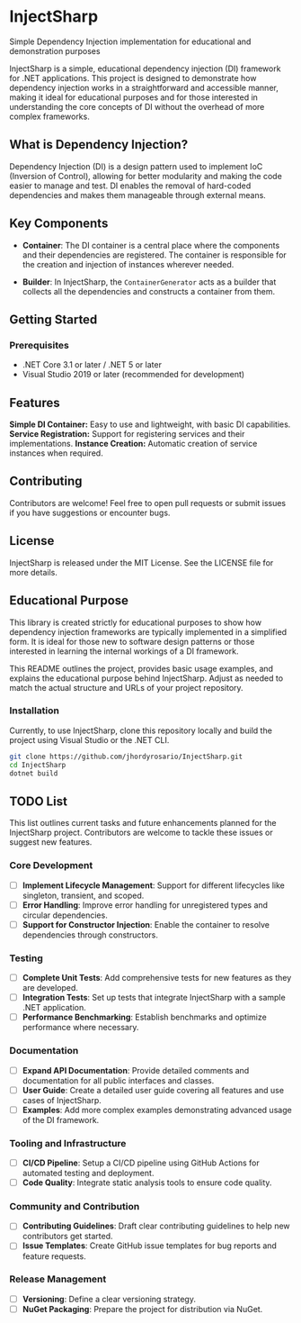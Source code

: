 # InjectSharp
Simple Dependency Injection implementation for educational and demonstration purposes

InjectSharp is a simple, educational dependency injection (DI) framework for .NET applications. This project is designed to demonstrate how dependency injection works in a straightforward and accessible manner, making it ideal for educational purposes and for those interested in understanding the core concepts of DI without the overhead of more complex frameworks.

## What is Dependency Injection?

Dependency Injection (DI) is a design pattern used to implement IoC (Inversion of Control), allowing for better modularity and making the code easier to manage and test. DI enables the removal of hard-coded dependencies and makes them manageable through external means.

## Key Components

- **Container**: The DI container is a central place where the components and their dependencies are registered. The container is responsible for the creation and injection of instances wherever needed.

- **Builder**: In InjectSharp, the `ContainerGenerator` acts as a builder that collects all the dependencies and constructs a container from them.

## Getting Started

### Prerequisites

- .NET Core 3.1 or later / .NET 5 or later
- Visual Studio 2019 or later (recommended for development)

## Features
**Simple DI Container:** Easy to use and lightweight, with basic DI capabilities.
**Service Registration:** Support for registering services and their implementations.
**Instance Creation:** Automatic creation of service instances when required.

## Contributing
Contributors are welcome! Feel free to open pull requests or submit issues if you have suggestions or encounter bugs.

## License
InjectSharp is released under the MIT License. See the LICENSE file for more details.

## Educational Purpose
This library is created strictly for educational purposes to show how dependency injection frameworks are typically implemented in a simplified form. It is ideal for those new to software design patterns or those interested in learning the internal workings of a DI framework.

This README outlines the project, provides basic usage examples, and explains the educational purpose behind InjectSharp. Adjust as needed to match the actual structure and URLs of your project repository.

### Installation

Currently, to use InjectSharp, clone this repository locally and build the project using Visual Studio or the .NET CLI.

```bash
git clone https://github.com/jhordyrosario/InjectSharp.git
cd InjectSharp
dotnet build
```

## TODO List

This list outlines current tasks and future enhancements planned for the InjectSharp project. Contributors are welcome to tackle these issues or suggest new features.

### Core Development
- [ ] **Implement Lifecycle Management**: Support for different lifecycles like singleton, transient, and scoped.
- [ ] **Error Handling**: Improve error handling for unregistered types and circular dependencies.
- [ ] **Support for Constructor Injection**: Enable the container to resolve dependencies through constructors.

### Testing
- [ ] **Complete Unit Tests**: Add comprehensive tests for new features as they are developed.
- [ ] **Integration Tests**: Set up tests that integrate InjectSharp with a sample .NET application.
- [ ] **Performance Benchmarking**: Establish benchmarks and optimize performance where necessary.

### Documentation
- [ ] **Expand API Documentation**: Provide detailed comments and documentation for all public interfaces and classes.
- [ ] **User Guide**: Create a detailed user guide covering all features and use cases of InjectSharp.
- [ ] **Examples**: Add more complex examples demonstrating advanced usage of the DI framework.

### Tooling and Infrastructure
- [ ] **CI/CD Pipeline**: Setup a CI/CD pipeline using GitHub Actions for automated testing and deployment.
- [ ] **Code Quality**: Integrate static analysis tools to ensure code quality.

### Community and Contribution
- [ ] **Contributing Guidelines**: Draft clear contributing guidelines to help new contributors get started.
- [ ] **Issue Templates**: Create GitHub issue templates for bug reports and feature requests.

### Release Management
- [ ] **Versioning**: Define a clear versioning strategy.
- [ ] **NuGet Packaging**: Prepare the project for distribution via NuGet.
